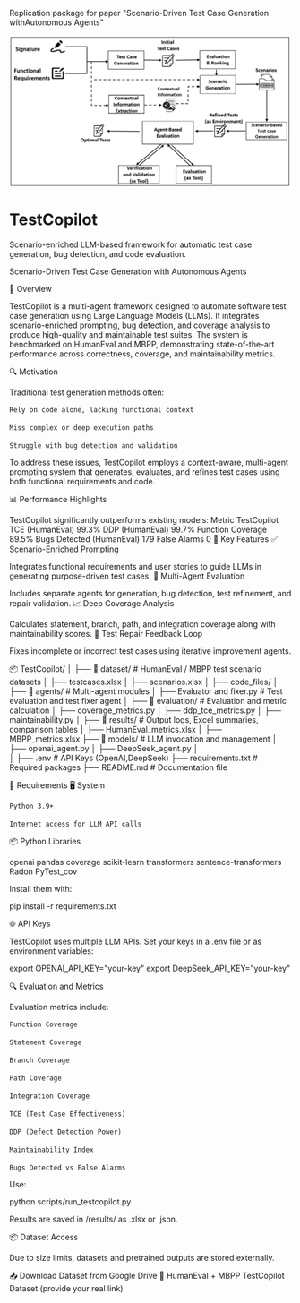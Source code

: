 Replication package for paper "Scenario-Driven Test Case Generation withAutonomous Agents"

![Architecture](TestCopilot.png)
# TestCopilot
Scenario-enriched LLM-based framework for automatic test case generation, bug detection, and code evaluation.

Scenario-Driven Test Case Generation with Autonomous Agents

🚀 Overview

TestCopilot is a multi-agent framework designed to automate software test case generation using Large Language Models (LLMs). It integrates scenario-enriched prompting, bug detection, and coverage analysis to produce high-quality and maintainable test suites. The system is benchmarked on HumanEval and MBPP, demonstrating state-of-the-art performance across correctness, coverage, and maintainability metrics.

🔍 Motivation

Traditional test generation methods often:

    Rely on code alone, lacking functional context

    Miss complex or deep execution paths

    Struggle with bug detection and validation

To address these issues, TestCopilot employs a context-aware, multi-agent prompting system that generates, evaluates, and refines test cases using both functional requirements and code.

📊 Performance Highlights

TestCopilot significantly outperforms existing models:
Metric	TestCopilot
TCE (HumanEval)	99.3%
DDP (HumanEval)	 99.7%
Function Coverage	89.5%
Bugs Detected (HumanEval)	179
False Alarms	0
🔑 Key Features
✅ Scenario-Enriched Prompting

Integrates functional requirements and user stories to guide LLMs in generating purpose-driven test cases.
🧠 Multi-Agent Evaluation

Includes separate agents for generation, bug detection, test refinement, and repair validation.
📈 Deep Coverage Analysis

Calculates statement, branch, path, and integration coverage along with maintainability scores.
🔄 Test Repair Feedback Loop

Fixes incomplete or incorrect test cases using iterative improvement agents.

📦 TestCopilot/
│
├── 📂 dataset/                  # HumanEval / MBPP test scenario datasets
│   ├── testcases.xlsx
│   ├── scenarios.xlsx
│   ├── code_files/
│
├── 📂 agents/                   # Multi-agent modules
│   ├── Evaluator and fixer.py            # Test evaluation and test fixer agent
│
├── 📂 evaluation/              # Evaluation and metric calculation
│   ├── coverage_metrics.py
│   ├── ddp_tce_metrics.py
│   ├── maintainability.py
│
├── 📂 results/                 # Output logs, Excel summaries, comparison tables
│   ├── HumanEval_metrics.xlsx
│   ├── MBPP_metrics.xlsx
├── 📂 models/                  # LLM invocation and management
│   ├── openai_agent.py
│   ├── DeepSeek_agent.py
│   
│
├── .env                        # API Keys (OpenAI,DeepSeek)
├── requirements.txt           # Required packages
├── README.md                  # Documentation file


📌 Requirements
🖥️ System

    Python 3.9+

    Internet access for LLM API calls

📦 Python Libraries

openai
pandas
coverage
scikit-learn
transformers
sentence-transformers
Radon
PyTest_cov



Install them with:

pip install -r requirements.txt

🌐 API Keys

TestCopilot uses multiple LLM APIs. Set your keys in a .env file or as environment variables:

export OPENAI_API_KEY="your-key"
export DeepSeek_API_KEY="your-key"

🔍 Evaluation and Metrics

Evaluation metrics include:

    Function Coverage

    Statement Coverage

    Branch Coverage

    Path Coverage

    Integration Coverage

    TCE (Test Case Effectiveness)

    DDP (Defect Detection Power)

    Maintainability Index

    Bugs Detected vs False Alarms

Use:

python scripts/run_testcopilot.py

Results are saved in /results/ as .xlsx or .json.


📦 Dataset Access

Due to size limits, datasets and pretrained outputs are stored externally.

📥 Download Dataset from Google Drive
🔗 HumanEval + MBPP TestCopilot Dataset (provide your real link)
